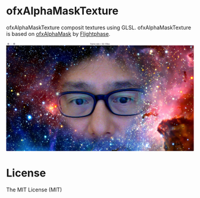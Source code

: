 ofxAlphaMaskTexture
================

ofxAlphaMaskTexture composit textures using GLSL. ofxAlphaMaskTexture is based on [ofxAlphaMask](https://github.com/Flightphase/ofxAlphaMask) by [Flightphase](https://github.com/Flightphase).

![screen](screenshot.jpg)

# License

The MIT License (MIT)
